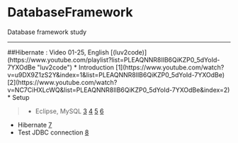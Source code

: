 # DatabaseFramework
Database framework study
<hr/>
##Hibernate : Video 01-25, English [(luv2code)](https://www.youtube.com/playlist?list=PLEAQNNR8IlB6QiKZP0_5dYoId-7YXOdBe "luv2code")
* Introduction
[1](https://www.youtube.com/watch?v=u9DX9Z1zS2Y&index=1&list=PLEAQNNR8IlB6QiKZP0_5dYoId-7YXOdBe)
[2](https://www.youtube.com/watch?v=NC7CiHXLcWQ&list=PLEAQNNR8IlB6QiKZP0_5dYoId-7YXOdBe&index=2)
* Setup

>* Eclipse, MySQL
[3](https://www.youtube.com/watch?v=bPJBcn0HusA&index=3&list=PLEAQNNR8IlB6QiKZP0_5dYoId-7YXOdBe)
[4](https://www.youtube.com/watch?v=cAGW1BAmVAc&index=4&list=PLEAQNNR8IlB6QiKZP0_5dYoId-7YXOdBe)
[5](https://www.youtube.com/watch?v=g-M-vxQOAyY&index=5&list=PLEAQNNR8IlB6QiKZP0_5dYoId-7YXOdBe)
[6](https://www.youtube.com/watch?v=gn2IE5_hXDo&list=PLEAQNNR8IlB6QiKZP0_5dYoId-7YXOdBe&index=6)
* Hibernate
[7](https://www.youtube.com/watch?v=gn2IE5_hXDo&list=PLEAQNNR8IlB6QiKZP0_5dYoId-7YXOdBe&index=6)
* Test JDBC connection
[8](https://www.youtube.com/watch?v=jstREQfDi8g&index=8&list=PLEAQNNR8IlB6QiKZP0_5dYoId-7YXOdBe)





